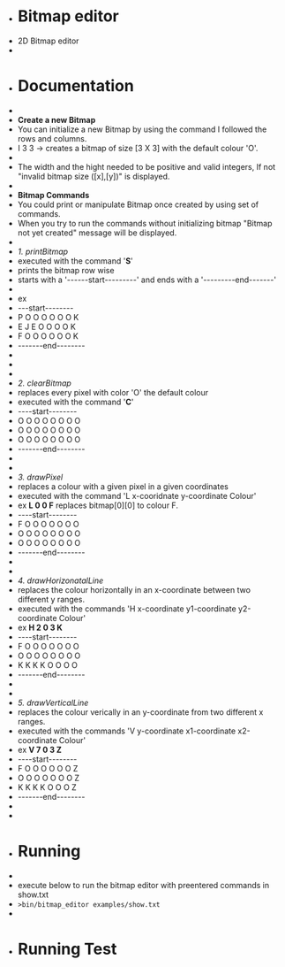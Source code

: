 - # Bitmap editor
- 2D Bitmap editor
- 
- # Documentation
- 
- **Create a new Bitmap**
-   You can initialize a new Bitmap by using the command I followed the rows and columns.
-   I 3 3 -> creates a bitmap of size [3 X 3] with the default colour 'O'.
-   
-   The width and the hight needed to be positive and valid integers, If not "invalid bitmap size ([x],[y])" is displayed.
- 
- **Bitmap Commands**
-   You could print or manipulate Bitmap once created by using set of commands.
-   When you try to run the commands without initializing bitmap "Bitmap not yet created" message will be displayed.
-   
-   _1. printBitmap_
-   executed with the command '**S**'
-   prints the bitmap row wise
-   starts with a '------start---------' and ends with a '---------end-------'
-   
-   ex 
-   ---start--------
-   P	O	O	O	O	O	O	K	
-   E	J	E	O	O	O	O	K	
-   F	O	O	O	O	O	O	K
-   -------end--------
- 
- 
-   
-   _2. clearBitmap_
-   replaces every pixel with color 'O' the default colour
-   executed with the command '**C**'
-   ----start--------
-   O	O	O	O	O	O	O	O	
-   O	O	O	O	O	O	O	O	
-   O	O	O	O	O	O	O	O
-   -------end--------
- 
-   
-   _3. drawPixel_
-   replaces a colour with a given pixel in a given coordinates
-   executed with the command 'L x-cooridnate y-coordinate Colour'
-   ex **L 0 0 F** replaces bitmap[0][0] to colour F.
-   ----start--------
-   F	O	O	O	O	O	O	O	
-   O	O	O	O	O	O	O	O	
-   O	O	O	O	O	O	O	O
-   -------end--------
- 
-   
-   _4. drawHorizonatalLine_
-   replaces the colour horizontally in an x-coordinate between two different y ranges.
-   executed with the commands 'H x-coordinate y1-coordinate y2-coordinate Colour'
-   ex **H 2 0 3 K**
-   ----start--------
-   F	O	O	O	O	O	O	O	
-   O	O	O	O	O	O	O	O	
-   K	K	K	K	O	O	O	O
-   -------end--------
- 
-   
-   _5. drawVerticalLine_
-   replaces the colour verically in an y-coordinate from two different x ranges.
-   executed with the commands 'V y-coordinate x1-coordinate x2-coordinate Colour'
-   ex **V 7 0 3 Z**
-   ----start--------
-   F	O	O	O	O	O	O	Z	
-   O	O	O	O	O	O	O	Z	
-   K	K	K	K	O	O	O	Z
-   -------end--------
- 
- 
- # Running
- 
- execute below to run the bitmap editor with preentered commands in show.txt
- `>bin/bitmap_editor examples/show.txt`
- 
- # Running Test
